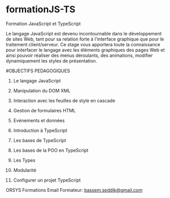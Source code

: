 # formationJS-TS

Formation JavaScript et TypeScript

Le langage JavaScript est devenu incontournable dans le développement de sites Web, tant pour sa relation forte à l'interface graphique que pour le traitement client/serveur. Ce stage vous apportera toute la connaissance pour interfacer le langage avec les éléments graphiques des pages Web et ainsi pouvoir réaliser des menus déroulants, des animations, modifier dynamiquement les styles de présentation.


#OBJECTIFS PEDAGOGIQUES
1) Le langage JavaScript
2) Manipulation du DOM XML	
3) Interaction avec les feuilles de style en cascade 
4) Gestion de formulaires HTML 

5) Evénements et données
6) Introduction à TypeScript
7) Les bases de TypeScript

8) Les bases de la POO en TypeScript
9) Les Types
10) Modularité
11) Configurer un projet TypeScript




ORSYS Formations
Email Formateur: bassem.seddik@gmail.com
